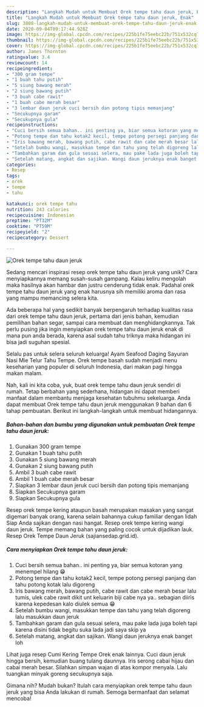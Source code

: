 ```yaml
---
description: "Langkah Mudah untuk Membuat Orek tempe tahu daun jeruk, Enak"
title: "Langkah Mudah untuk Membuat Orek tempe tahu daun jeruk, Enak"
slug: 3808-langkah-mudah-untuk-membuat-orek-tempe-tahu-daun-jeruk-enak
date: 2020-09-04T09:17:44.928Z
image: https://img-global.cpcdn.com/recipes/225b1fe75eebc22b/751x532cq70/orek-tempe-tahu-daun-jeruk-foto-resep-utama.jpg
thumbnail: https://img-global.cpcdn.com/recipes/225b1fe75eebc22b/751x532cq70/orek-tempe-tahu-daun-jeruk-foto-resep-utama.jpg
cover: https://img-global.cpcdn.com/recipes/225b1fe75eebc22b/751x532cq70/orek-tempe-tahu-daun-jeruk-foto-resep-utama.jpg
author: James Thornton
ratingvalue: 3.4
reviewcount: 14
recipeingredient:
- "300 gram tempe"
- "1 buah tahu putih"
- "5 siung bawang merah"
- "2 siung bawang putih"
- "3 buah cabe rawit"
- "1 buah cabe merah besar"
- "3 lembar daun jeruk cuci bersih dan potong tipis memanjang"
- "Secukupnya garam"
- "Secukupnya gula"
recipeinstructions:
- "Cuci bersih semua bahan.. ini penting ya, biar semua kotoran yang menempel hilang 😁"
- "Potong tempe dan tahu kotak2 kecil, tempe potong persegi panjang dan tahu potong kotak lalu digoreng"
- "Iris bawang merah, bawang putih, cabe rawit dan cabe merah besar lalu tumis, ulek cabe rawit dikit unt keluarin biji cabe nya ya.. sebagian diiris karena kepedesan kalo diulek semua 😁"
- "Setelah bumbu wangi, masukkan tempe dan tahu yang telah digoreng lalu masukkan daun jeruk"
- "Tambahkan garam dan gula sesuai selera, mau pake lada juga boleh tapi karena disini tidak begitu suka lada jadi saya skip ya"
- "Setelah matang, angkat dan sajikan. Wangi daun jeruknya enak banget loh"
categories:
- Resep
tags:
- orek
- tempe
- tahu

katakunci: orek tempe tahu 
nutrition: 243 calories
recipecuisine: Indonesian
preptime: "PT32M"
cooktime: "PT59M"
recipeyield: "2"
recipecategory: Dessert

---
```



![Orek tempe tahu daun jeruk](https://img-global.cpcdn.com/recipes/225b1fe75eebc22b/751x532cq70/orek-tempe-tahu-daun-jeruk-foto-resep-utama.jpg)

Sedang mencari inspirasi resep orek tempe tahu daun jeruk yang unik? Cara menyiapkannya memang susah-susah gampang. Kalau keliru mengolah maka hasilnya akan hambar dan justru cenderung tidak enak. Padahal orek tempe tahu daun jeruk yang enak harusnya sih memiliki aroma dan rasa yang mampu memancing selera kita.

Ada beberapa hal yang sedikit banyak berpengaruh terhadap kualitas rasa dari orek tempe tahu daun jeruk, pertama dari jenis bahan, kemudian pemilihan bahan segar, sampai cara membuat dan menghidangkannya. Tak perlu pusing jika ingin menyiapkan orek tempe tahu daun jeruk enak di mana pun anda berada, karena asal sudah tahu triknya maka hidangan ini bisa jadi suguhan spesial.

Selalu pas untuk selera seluruh keluarga! Ayam Seafood Daging Sayuran Nasi Mie Telur Tahu Tempe. Orek tempe basah sudah menjadi menu keseharian yang populer di seluruh Indonesia, dari makan pagi hingga makan malam.


Nah, kali ini kita coba, yuk, buat orek tempe tahu daun jeruk sendiri di rumah. Tetap berbahan yang sederhana, hidangan ini dapat memberi manfaat dalam membantu menjaga kesehatan tubuhmu sekeluarga. Anda dapat membuat Orek tempe tahu daun jeruk menggunakan 9 bahan dan 6 tahap pembuatan. Berikut ini langkah-langkah untuk membuat hidangannya.

<!--inarticleads1-->

##### Bahan-bahan dan bumbu yang digunakan untuk pembuatan Orek tempe tahu daun jeruk:

1. Gunakan 300 gram tempe
1. Gunakan 1 buah tahu putih
1. Gunakan 5 siung bawang merah
1. Gunakan 2 siung bawang putih
1. Ambil 3 buah cabe rawit
1. Ambil 1 buah cabe merah besar
1. Siapkan 3 lembar daun jeruk cuci bersih dan potong tipis memanjang
1. Siapkan Secukupnya garam
1. Siapkan Secukupnya gula


Resep orek tempe kering ataupun basah merupakan masakan yang sangat digemari banyak orang, karena selain bahannya cukup familiar dengan lidah Siap Anda sajikan dengan nasi hangat. Resep orek tempe kering wangi daun jeruk. Tempe memang bahan yang paling cocok untuk dijadikan lauk. Resep Orek Tempe Daun Jeruk (sajiansedap.grid.id). 

<!--inarticleads2-->

##### Cara menyiapkan Orek tempe tahu daun jeruk:

1. Cuci bersih semua bahan.. ini penting ya, biar semua kotoran yang menempel hilang 😁
1. Potong tempe dan tahu kotak2 kecil, tempe potong persegi panjang dan tahu potong kotak lalu digoreng
1. Iris bawang merah, bawang putih, cabe rawit dan cabe merah besar lalu tumis, ulek cabe rawit dikit unt keluarin biji cabe nya ya.. sebagian diiris karena kepedesan kalo diulek semua 😁
1. Setelah bumbu wangi, masukkan tempe dan tahu yang telah digoreng lalu masukkan daun jeruk
1. Tambahkan garam dan gula sesuai selera, mau pake lada juga boleh tapi karena disini tidak begitu suka lada jadi saya skip ya
1. Setelah matang, angkat dan sajikan. Wangi daun jeruknya enak banget loh


Lihat juga resep Cumi Kering Tempe Orek enak lainnya. Cuci daun jeruk hingga bersih, kemudian buang tulang daunnya. Iris serong cabai hijau dan cabai merah besar. Silahkan simpan wajan di atas kompor menyala. Lalu tuangkan minyak goreng secukupnya saja. 

Gimana nih? Mudah bukan? Itulah cara menyiapkan orek tempe tahu daun jeruk yang bisa Anda lakukan di rumah. Semoga bermanfaat dan selamat mencoba!
